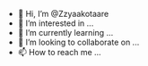 - 👋 Hi, I’m @Zzyaakotaare
- 👀 I’m interested in ...
- 🌱 I’m currently learning ...
- 💞️ I’m looking to collaborate on ...
- 📫 How to reach me ...

<!---
Zzyaakotaare/Zzyaakotaare is a ✨ special ✨ repository because its `README.md` (this file) appears on your GitHub profile.
You can click the Preview link to take a look at your changes.
--->
